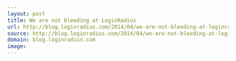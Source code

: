 ```yaml
---
layout: post
title: We are not bleeding at LoginRadius
url: http://blog.loginradius.com/2014/04/we-are-not-bleeding-at-loginradius/
source: http://blog.loginradius.com/2014/04/we-are-not-bleeding-at-loginradius/
domain: blog.loginradius.com
image: 
---
```


